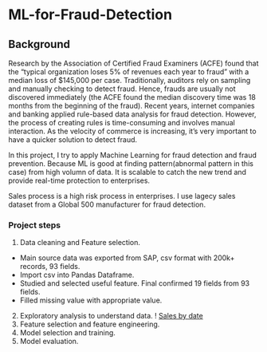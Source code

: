 # ML-for-Fraud-Detection

## Background
Research by the Association of Certified Fraud Examiners (ACFE) found that the “typical organization loses 5% of revenues each year to fraud” with a median loss of $145,000 per case. Traditionally, auditors rely on sampling and manually checking to detect fraud.  Hence, frauds are usually not discovered immediately (the ACFE found the median discovery time was 18 months from the beginning of the fraud).  Recent years, internet companies and banking applied rule-based data analysis for fraud detection.  However, the process of creating rules is time-consuming and involves manual interaction. As the velocity of commerce is increasing, it’s very important to have a quicker solution to detect fraud.

In this project, I try to apply Machine Learning for fraud detection and fraud prevention.  Because ML is good at finding pattern(abnormal pattern in this case) from high volumn of data.  It is scalable to catch the new trend and provide real-time protection to enterprises. 

Sales process is a high risk process in enterprises.  I use lagecy sales dataset from a Global 500 manufacturer for fraud detection.  

### Project steps
1. Data cleaning and Feature selection.
  * Main source data was exported from SAP, csv format with  200k+ records, 93 fields. 
  * Import csv into Pandas Dataframe.
  * Studied and selected useful feature.  Final confirmed 19 fields from 93 fields.
  * Filled missing value with appropriate value.  
2. Exploratory analysis to understand data.
   ! [Sales by date](p1.npg) 
4. Feature selection and feature engineering. 
5. Model selection and training. 
6. Model evaluation. 
